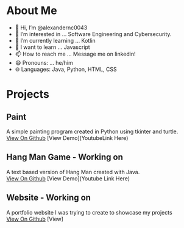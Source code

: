 # About Me
- 👋 Hi, I’m @alexandernc0043
- 👀 I’m interested in ... Software Engineering and Cybersecurity.
- 🌱 I’m currently learning ... Kotlin
- 📖 I want to learn ...  Javascript
- 📫 How to reach me ... Message me on linkedin!
- 😄 Pronouns: ... he/him
- 🌐 Languages: Java, Python, HTML, CSS

<!---
alexandernc0043/alexandernc0043 is a ✨ special ✨ repository because its `README.md` (this file) appears on your GitHub profile.
You can click the Preview link to take a look at your changes.
--->

# Projects

## Paint 

A simple painting program created in Python using tkinter and turtle.\
[View On Github](https://github.com/alexandernc0043/Paint-Program) [View Demo](YoutubeLink Here)

## Hang Man Game - Working on

A text based version of Hang Man created with Java.\
[View On Github](https://github.com/alexandernc0043/HangMan) [View Demo](Youtube Link Here)

## Website - Working on

A portfolio website I was trying to create to showcase my projects\
[View On Github](https://github.com/alexandernc0043/alexandernc0043.github.io) [View]

